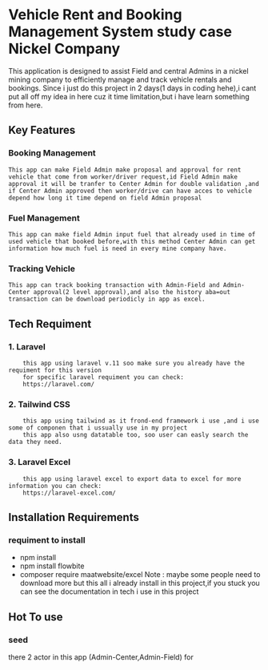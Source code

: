 # Vehicle Rent and Booking Management System study case Nickel Company

This application is designed to assist Field and central Admins in a nickel mining company to efficiently manage and track vehicle rentals and bookings.
Since i just do this project in 2 days(1 days in coding hehe),i cant put all off my idea in here cuz it time limitation,but i have learn something from  here.

## Key Features

### Booking Management

    This app can make Field Admin make proposal and approval for rent vehicle that come from worker/driver request,id Field Admin make approval it will be tranfer to Center Admin for double validation ,and if Center Admin approved then worker/drive can have acces to vehicle depend how long it time depend on field Admin proposal

### Fuel Management

    This app can make field Admin input fuel that already used in time of used vehicle that booked before,with this method Center Admin can get information how much fuel is need in every mine company have.

### Tracking Vehicle

    This app can track booking transaction with Admin-Field and Admin-Center approval(2 level approval),and also the history aba=out transaction can be download periodicly in app as excel.

###

## Tech Requiment

### 1. Laravel

        this app using laravel v.11 soo make sure you already have the requiment for this version
        for specific laravel requiment you can check:
        https://laravel.com/


### 2. Tailwind CSS
        this app using tailwind as it frond-end framework i use ,and i use some of componen that i ussually use in my project
        this app also usng datatable too, soo user can easly search the data they need.
### 3. Laravel Excel
        this app using laravel excel to export data to excel for more information you can check:
        https://laravel-excel.com/

## Installation Requirements

### requiment to install

- npm install
- npm install flowbite
- composer require maatwebsite/excel
Note : maybe some people need to download more but this all i already install in this project,if you stuck you can see the documentation in tech i use in this project

## Hot To use 

### seed
there 2 actor in this app (Admin-Center,Admin-Field)
for 